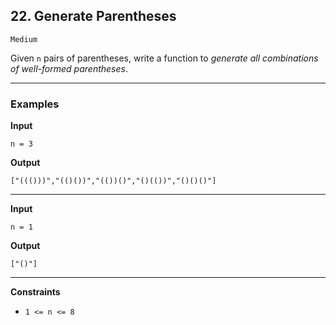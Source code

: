 ## 22. Generate Parentheses

`Medium`

Given `n` pairs of parentheses, write a function to *generate all combinations of well-formed parentheses*.

---

### Examples

**Input**
```
n = 3
```

**Output**
```
["((()))","(()())","(())()","()(())","()()()"]
```

---

**Input**
```
n = 1
```

**Output**
```
["()"]
```

---

**Constraints**
* `1 <= n <= 8`
